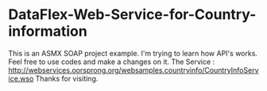 # DataFlex-Web-Service-for-Country-information
This is an ASMX SOAP project example. I'm trying to learn how API's works. Feel free to use codes and make a changes on it. 
The Service : http://webservices.oorsprong.org/websamples.countryinfo/CountryInfoService.wso
Thanks for visiting.